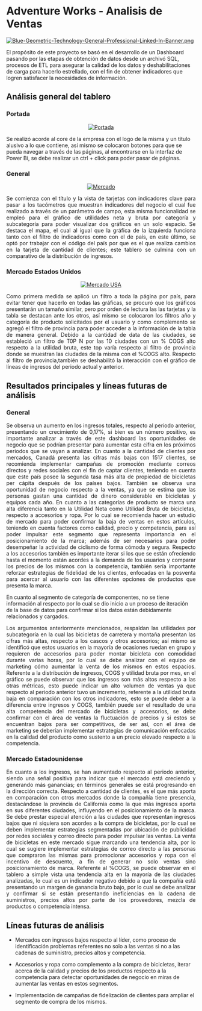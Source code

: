 # Adventure Works - Analisis de Ventas
[![Blue-Geometric-Technology-General-Professional-Linked-In-Banner.png](https://i.postimg.cc/WzTWnhmj/Blue-Geometric-Technology-General-Professional-Linked-In-Banner.png)](https://postimg.cc/BL7BZZww)

El propósito de este proyecto se basó en el desarrollo de un Dashboard pasando por las etapas de obtención de datos desde un archivó SQL, procesos de ETL para  asegurar la calidad de los datos y deshabilitaciones de carga para hacerlo estrellado, con el fin de obtener indicadores que logren satisfacer la necesidades de información.

## Análisis general del tablero

### Portada

<p align="center">
  <a href="https://postimg.cc/Xr6cYzQ3">
    <img src="https://i.postimg.cc/RZNPXrt3/Portada.png" alt="Portada">
  </a>
</p>

Se realizó acorde al core de la empresa con el logo de la misma y un título alusivo a lo que contiene, así mismo se colocaron botones para que se pueda navegar a través de las páginas, al encontrarse en la interfaz de Power Bi, se debe realizar un ctrl + click para poder pasar de páginas. 

### General

<p align="center">
  <a href="https://postimg.cc/d7q28Zbx">
    <img src="https://i.postimg.cc/nLm3fv0p/Mercado.png" alt="Mercado">
  </a>
</p>
<p align="justify">
Se comienza con el título y la vista de tarjetas con indicadores clave para pasar a los tacómetros que muestran indicadores del negocio el cual fue realizado a través de un parámetro de campo, esta misma funcionalidad se empleó para el gráfico de utilidades neta y bruta por categoría y subcategoría para poder visualizar dos gráficos en un solo espacio. Se destaca el mapa, el cual al igual que la gráfica de la izquierda funciona tanto con el filtro de indicadores como con el de país, en este último, se optó por trabajar con el código del país por que es el que realiza cambios en la tarjeta de cantidad de clientes; este tablero se culmina con un comparativo de la distribución de ingresos. 
</p>

### Mercado Estados Unidos

<p align="center">
  <a href="https://postimg.cc/DJN1kj89">
    <img src="https://i.postimg.cc/zvz7h45G/Mercado-USA.png" alt="Mercado USA">
  </a>
</p>
<p align="justify">
Como primera medida se aplicó un filtro a toda la página por país, para evitar tener que hacerlo en todas las gráficas, se procuró que los gráficos presentarán un tamaño similar, pero por orden de lectura las las tarjetas y la tabla se destacan ante los otros, así mismo se colocaron los filtros año y categoría de producto solicitados por el usuario y como complemento se agregó el filtro de provincia para poder acceder a la información de la tabla de manera general.  Debido a la cantidad de data de las ciudades, se estableció un filtro de T0P N por las 10 ciudades con un % COGS alto respecto a la utilidad bruta, este top varía respecto al filtro de provincia donde se muestran las ciudades de la misma con el %COGS alto. Respecto al filtro de provincia,también se deshabilitó la interacción con el gráfico de líneas de ingresos del periodo actual y anterior.
</p>

## Resultados principales y líneas futuras de análisis

### General
<p align="justify">
Se observa un aumento en los ingresos totales, respecto al periodo anterior, presentando un crecimiento de 0,17%, si bien es un número positivo, es importante analizar a través de este dashboard las oportunidades de negocio que se podrían presentar para aumentar esta cifra en los próximos periodos que se vayan a analizar. 
En cuanto a la cantidad de clientes por mercados, Canadá presenta las cifras más bajas con 1517 clientes, se recomienda implementar campañas de promoción mediante correos directos y redes sociales con el fin de captar clientes, teniendo en cuenta que este país posee la segunda tasa más alta de propiedad de bicicletas per cápita después de los países bajos. También se observa una oportunidad de negocio respecto a la ventas, ya que se estima que las personas gastan una cantidad de dinero considerable en bicicletas y equipos cada año. 
En cuanto a las categorías de producto se marca una alta diferencia tanto en la Utilidad Neta como Utilidad Bruta de bicicletas, respecto a accesorios y ropa. Por lo cual se recomienda hacer un estudio de mercado para poder confirmar la baja de ventas en estos artículos, teniendo en cuenta factores como calidad, precio y competencia, para así poder impulsar este segmento que representa importancia en el posicionamiento de la marca; además de ser necesarios para poder desempeñar la actividad de ciclismo de forma cómoda y segura. 
Respecto a los accesorios también es importante iterar si los que se están ofreciendo hasta el momento están acordes a la demanda de los usuarios y comparar los precios de los mismos con la competencia, también sería importante reforzar estrategias de fidelidad de los clientes, enfocadas en la posventa para acercar al usuario con las diferentes opciones de productos que presenta la marca. 


En cuanto al segmento de categoría de componentes, no se tiene información al respecto por lo cual se dio inicio a un proceso de iteración de la base de datos para confirmar si los datos están debidamente relacionados y cargados. 
</p>
<p align="justify">
Los argumentos anteriormente mencionados, respaldan las utilidades por subcategoría en la cual las bicicletas de carretera y montaña presentan las cifras más altas, respecto a los cascos y otros accesorios; así mismo se identificó que estos usuarios en la mayoría de ocasiones ruedan en grupo y requieren de accesorios para poder montar bicicleta con comodidad durante varias horas, por lo cual se debe analizar con el equipo de marketing cómo aumentar la venta de los mismos en estos espacios. 
Referente a la distribución de ingresos, COGS y utilidad bruta por mes, en el gráfico se puede observar que los ingresos son más altos respecto a las otras métricas, esto puede indicar un alto volumen de ventas ya que respecto al periodo anterior tuvo un incremento, referente a la utilidad bruta baja en comparación con los otros indicadores, esto se puede deber a la diferencia entre ingresos y COGS, también puede ser el resultado de una  alta competencia del mercado de bicicletas y accesorios, se debe confirmar con el área de ventas la fluctuación de precios y si estos se encuentran bajos para ser competitivos, de ser así, con el área de marketing se deberían implementar estrategias de comunicación enfocadas en la calidad del producto como sustento a un precio elevado respecto a la competencia.
</p>

### Mercado Estadounidense

<p align="justify">
En cuanto a los ingresos, se han aumentado respecto al periodo anterior, siendo una señal positiva para indicar que el mercado está creciendo y generando más ganancias; en términos generales se está progresando en la dirección correcta. 
Respecto a cantidad de clientes, es el que más aporta en comparación con otros mercados donde la compañía tiene presencia, destacándose la provincia de California como la que más ingresos aporta en sus diferentes ciudades, influyendo en el posicionamiento de la marca. Se debe prestar especial atención a las ciudades que representan ingresos bajos que ni siquiera son acordes a la compra de bicicletas, por lo cual se deben implementar estrategias segmentadas por ubicación de publicidad por redes sociales y correo directo  para poder impulsar las ventas. 
La venta de bicicletas en este mercado sigue marcando una tendencia alta, por lo cual se sugiere implementar estrategias de correo directo a las personas que compraron las mismas para promocionar accesorios y ropa con el incentivo de descuento, a fin de generar no solo ventas sino posicionamiento de marca.
Referente al  %COGS, se puede observar en el tablero a  simple vista una tendencia alta en la mayoría de las ciudades analizadas, lo cual es un indicador negativo debido a que la compañía está presentando un margen de ganancia bruto bajo, por lo cual se debe analizar y confirmar si se están presentando ineficiencias en la cadena de suministros, precios altos por parte de los proveedores, mezcla de productos o competencia intensa. 
</p>

## Líneas futuras de análisis

- Mercados con ingresos bajos respecto al líder, como proceso de identificación problemas referentes no solo a las ventas si no a las cadenas de suministro, precios altos y competencia. 

- Accesorios y ropa como complemento a la compra de bicicletas, iterar acerca de la calidad y precios de los productos respecto a la competencia para detectar oportunidades de negocio en miras de aumentar las ventas en estos segmentos.

- Implementación de campañas de fidelización de clientes para ampliar el segmento de compra de los mismos.  


